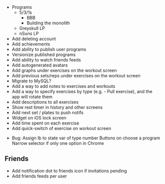 - Programs
  - 5/3/1s
    - BBB
    - Building the monolith
  - Greyskull LP
  - nSuns LP
- Add deleting account
- Add achievements
- Add ability to publish user programs
- Versionize published programs
- Add ability to watch friends feeds
- Add autogenerated avatars
- Add graphs under exercises on the workout screen
- Add previous sets/reps under exercises on the workout screen
- Migrate to MySQL?
- Add a way to add notes to exercises and workouts
- Add a way to specify exercises by type (e.g. - Pull exercise), and the app will rotate them
- Add descriptions to all exercises
- Show rest timer in history and other screens
- Add next set / plates to push notifs
- Widget on iOS lock screen
- Add time spent on each exercise
- Add quick-switch of exercise on workout screen

* Bug:
  Assign lb to state var of type number
  Buttons on choose a program
  Narrow selector if only one option in Chrome

## Friends

- Add notification dot to friends icon if invitations pending
- Add friends feeds per user
